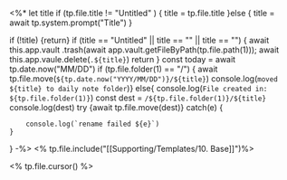 <%* 
let title
if (tp.file.title != "Untitled" ) {
 title =  tp.file.title 
}else {
 title =  await tp.system.prompt("Title")
}

if (!title) {return}
if (title == "Untitled" || title == "" || title == "") {
	await this.app.vault
	.trash(await app.vault.getFileByPath(tp.file.path(1))); 
	await this.app.vaule.delete(`.${title}`)
	return
}
const today =  await tp.date.now("MM/DD")
if (tp.file.folder(1) == "/") {
	await tp.file.move(`${tp.date.now("YYYY/MM/DD")}/${title}`)
	console.log(`moved  ${title} to daily note folder`)} 
else{ 
	console.log(`File created in: ${tp.file.folder(1)}`)
	const dest = `/${tp.file.folder(1)}/${title}`
	console.log(dest)
	try {await tp.file.move(dest)} catch(e) { 
		
		console.log(`rename failed ${e}`)
	}
} 
-%>
<% tp.file.include("[[Supporting/Templates/10. Base]]")%>


<% tp.file.cursor() %>

